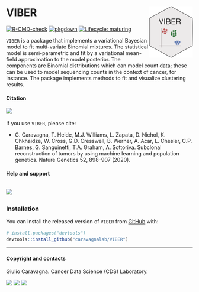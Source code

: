 
# VIBER <img src='man/figures/logo.png' align="right" height="139" />

<!-- badges: start -->

[![R-CMD-check](https://github.com/caravagnalab/VIBER/workflows/R-CMD-check/badge.svg)](https://github.com/caravagnalab/VIBER/actions)
[![pkgdown](https://github.com/caravagnalab/VIBER/actions/workflows/pkgdown.yaml/badge.svg)](https://github.com/caravagnalab/VIBER/actions/workflows/pkgdown.yaml)
[![Lifecycle:
maturing](https://img.shields.io/badge/lifecycle-stable-green.svg)](https://www.tidyverse.org/lifecycle/#stable)

<!-- badges: end -->

`VIBER` is a package that implements a variational Bayesian model to fit
multi-variate Binomial mixtures. The statistical model is
semi-parametric and fit by a variational mean-field approximation to the
model posterior. The components are Binomial distributions which can
model count data; these can be used to model sequencing counts in the
context of cancer, for instance. The package implements methods to fit
and visualize clustering results.

#### Citation

[![](https://img.shields.io/badge/doi-10.1038/s41588--020--0675--5-red.svg)](https://doi.org/10.1038/s41588-020-0675-5)

If you use `VIBER`, please cite:

-   G. Caravagna, T. Heide, M.J. Williams, L. Zapata, D. Nichol, K.
    Chkhaidze, W. Cross, G.D. Cresswell, B. Werner, A. Acar, L. Chesler,
    C.P. Barnes, G. Sanguinetti, T.A. Graham, A. Sottoriva. Subclonal
    reconstruction of tumors by using machine learning and population
    genetics. Nature Genetics 52, 898–907 (2020).

#### Help and support

## [![](https://img.shields.io/badge/GitHub%20Pages-https://caravagnalab.github.io/VIBER/-yellow.svg)](https://caravagnalab.github.io/VIBER)

### Installation

You can install the released version of `VIBER` from
[GitHub](https://github.com/) with:

``` r
# install.packages("devtools")
devtools::install_github("caravagnalab/VIBER")
```

------------------------------------------------------------------------

#### Copyright and contacts

Giulio Caravagna. Cancer Data Science (CDS) Laboratory.

[![](https://img.shields.io/badge/Email-gcaravagn@gmail.com-steelblue.svg)](mailto:gcaravagn@gmail.com)
[![](https://img.shields.io/badge/CDS%20Lab%20Github-caravagnalab-seagreen.svg)](https://github.com/caravagnalab)
[![](https://img.shields.io/badge/CDS%20Lab%20webpage-https://www.caravagnalab.org/-red.svg)](https://www.caravagnalab.org/)
